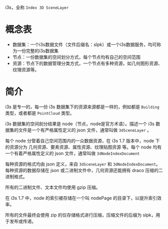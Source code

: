 i3s，全称 `Index 3D SceneLayer`

# 概念表

- 数据集：一个i3s数据文件（文件后缀名：slpk）或一个i3s数据服务，均可称为一份完整的i3s数据集
- 节点：一份数据集的空间划分方式，每个节点均有自己的空间范围
- 资源：节点下的数据管理分类方式，一个节点有多种资源，如几何图形资源、纹理资源等。

# 简介

i3s 是专一的，每一份 i3s 数据集下的资源来源都是一样的，例如都是 `Building` 类型，或者都是 `PointCloud` 类型。

i3s 数据集的空间剖分结果是 node（节点，node是官方术语）。描述一个 i3s 数据集的文件是一个有严格属性定义的 json 文件，通常叫做 `3dSceneLayer` 。

每个 node 分管着自己空间范围内的一众数据资源，在 i3s 1.7 版本中，node 下的资源分为 几何资源、要素资源、属性资源、纹理贴图资源 等。每个 node 均有一个有着严格属性定义的 json 文件，通常叫做 `3dNodeIndexDocument`

每种资源的格式均由 json 定义，来自 `3dSceneLayer` 和 `3dNodeIndexDocument`。每种资源的数据存储在 json 或二进制文件中，几何资源还能拥有 draco 压缩的二进制格式。

所有的二进制文件、文本文件均使用 gzip 压缩。

在 i3s 1.7 中，node 的索引被存储在一个叫 nodePage 的目录下，以提升索引效率。

所有的文件最终会使用 zip 的仅存储格式进行压缩，压缩文件的后缀为 slpk，用于发布或传递。